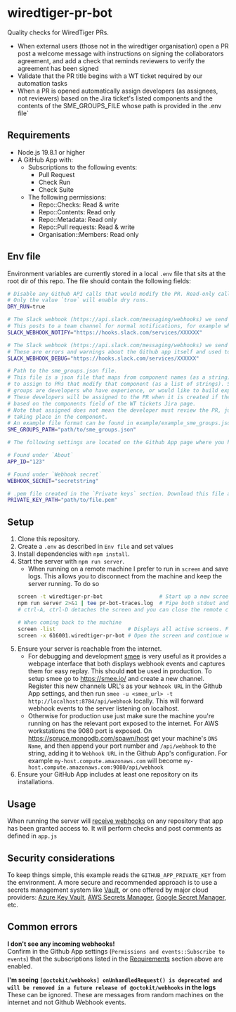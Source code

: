 # wiredtiger-pr-bot

Quality checks for WiredTiger PRs.
- When external users (those not in the wiredtiger organisation) open a PR post a welcome message with instructions on signing the collaborators agreement, and add a check that reminds reviewers to verify the agreement has been signed
- Validate that the PR title begins with a WT ticket required by our automation tasks
- When a PR is opened automatically assign developers (as assignees, not reviewers) based on the Jira ticket's listed components and the contents of the SME_GROUPS_FILE whose path is provided in the .env file`

<!-- FIXME - make sure that the sme_groups.json file is added to the repo if/when we migrate the tool to wiredtiger -->

## Requirements

- Node.js 19.8.1 or higher
- A GitHub App with:
  - Subscriptions to the following events:
    - Pull Request
    - Check Run
    - Check Suite
  - The following permissions:
    - Repo::Checks: Read & write
    - Repo::Contents: Read only
    - Repo::Metadata: Read only 
    - Repo::Pull requests: Read & write
    - Organisation::Members: Read only

## Env file

Environment variables are currently stored in a local `.env` file that sits at the root dir of this repo.
The file should contain the following fields:
```bash
# Disable any Github API calls that would modify the PR. Read-only calls are still allowed
# Only the value `true` will enable dry runs.
DRY_RUN=true

# The Slack webhook (https://api.slack.com/messaging/webhooks) we send informational events to. 
# This posts to a team channel for normal notifications, for example when a new external PR is opened.
SLACK_WEBHOOK_NOTIFY="https://hooks.slack.com/services/XXXXXX"

# The Slack webhook (https://api.slack.com/messaging/webhooks) we send errors and warnings to. 
# These are errors and warnings about the Github app itself and used to diagnosie issues in the app.
SLACK_WEBHOOK_DEBUG="https://hooks.slack.com/services/XXXXXX"

# Path to the sme_groups.json file.
# This file is a json file that maps from component names (as a string) to a list of developers 
# to assign to PRs that modify that component (as a list of strings). SME (Subject Matter Expert) 
# groups are developers who have experience, or would like to build experience, in a WiredTiger component. 
# These developers will be assigned to the PR when it is created if the PR has a WT ticket in the title 
# based on the components field of the WT tickets Jira page.  
# Note that assigned does not mean the developer must review the PR, just that they are aware of changes 
# taking place in the component. 
# An example file format can be found in example/example_sme_groups.json
SME_GROUPS_PATH="path/to/sme_groups.json"

# The following settings are located on the Github App page where you have created the app. This will be located in `Settings/Developer Settings`.

# Found under `About`
APP_ID="123"

# Found under `Webhook secret`
WEBHOOK_SECRET="secretstring"

# .pem file created in the `Private keys` section. Download this file and provide its absolute file path
PRIVATE_KEY_PATH="path/to/file.pem"
```

## Setup

1. Clone this repository.
2. Create a `.env` as described in `Env file` and set values
3. Install dependencies with `npm install`.
4. Start the server with `npm run server`.
    - When running on a remote machine I prefer to run in `screen` and save logs. This allows you to disconnect from the machine and keep the server running. To do so
    ```bash
    screen -t wiredtiger-pr-bot                  # Start up a new screen
    npm run server 2>&1 | tee pr-bot-traces.log  # Pipe both stdout and sterr to a log file. Traces are also printed to console by `tee`
    # ctrl-A, ctrl-D detaches the screen and you can close the remote connection

    # When coming back to the machine
    screen -list                       # Displays all active screens. Find your wiredtiger-pr-bot screen (e.g. 616001.wiredtiger-pr-bot)
    screen -x 616001.wiredtiger-pr-bot # Open the screen and continue where you left off
    ```
5. Ensure your server is reachable from the internet.
    - For debugging and development [smee](https://smee.io/) is very useful as it provides a webpage interface that both displays webhook events and captures them for easy replay. This should **not** be used in production. 
    To setup smee go to https://smee.io/ and create a new channel. Register this new channels URL's as your `Webhook URL` in the Github App settings, and then run `smee -u <smee_url> -t http://localhost:8784/api/webhook` locally. This will forward webhook events to the server listening on localhost.
    - Otherwise for production use just make sure the machine you're running on has the relevant port exposed to the internet. For AWS workstations the 9080 port is exposed. On https://spruce.mongodb.com/spawn/host get your machine's `DNS Name`, and then append your port number and `/api/webhook` to the string, adding it to `Webhook URL` in the Github App's configuration. For example `my-host.compute.amazonaws.com` will become `my-host.compute.amazonaws.com:9080/api/webhook`
6. Ensure your GitHub App includes at least one repository on its installations.

## Usage

When running the server will [receive webhooks](https://docs.github.com/en/webhooks/webhook-events-and-payloads#pull_request) on any repository that app has been granted access to.
It will perform checks and post comments as defined in `app.js`

## Security considerations
<!-- FIXME - Do this properly -->
To keep things simple, this example reads the `GITHUB_APP_PRIVATE_KEY` from the
environment. A more secure and recommended approach is to use a secrets management system
like [Vault](https://www.vaultproject.io/use-cases/key-management), or one offered
by major cloud providers:
[Azure Key Vault](https://learn.microsoft.com/en-us/azure/key-vault/secrets/quick-create-node?tabs=windows),
[AWS Secrets Manager](https://docs.aws.amazon.com/AWSJavaScriptSDK/v3/latest/clients/client-secrets-manager/),
[Google Secret Manager](https://cloud.google.com/nodejs/docs/reference/secret-manager/latest),
etc.


## Common errors

**I don't see any incoming webhooks!**  
Confirm in the Github App settings (`Permissions and events::Subscribe to events`) that the subscriptions listed in the [Requirements](#requirements) section above are enabled. 

**I'm seeing `[@octokit/webhooks] onUnhandledRequest() is deprecated and will be removed in a future release of @octokit/webhooks` in the logs**  
These can be ignored. These are messages from random machines on the internet and not Github Webhook events.